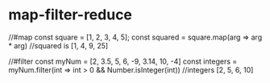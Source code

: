 # map-filter-reduce

//#map
const square = [1, 2, 3, 4, 5];
const squared = square.map(arg => arg * arg)
//squared is [1, 4, 9, 25]

//#filter
const myNum = [2, 3.5, 5, 6, -9, 3.14, 10, -4]
const integers = myNum.filter(int => int > 0 && Number.isInteger(int))
//integers [2, 5, 6, 10]
